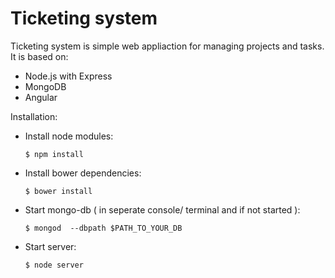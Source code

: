 # Ticketing system

Ticketing system is simple web appliaction for managing projects and tasks. It is based on:

  - Node.js with Express
  - MongoDB
  - Angular

Installation:
  - Install node modules: 
      ``` 
      $ npm install 
      ```
   - Install bower dependencies: 
      ``` 
      $ bower install 
      ```
   - Start mongo-db ( in seperate console/ terminal and if not started ): 
      ```
      $ mongod  --dbpath $PATH_TO_YOUR_DB
      ``` 
  - Start server: 
      ```
      $ node server 
      ```
